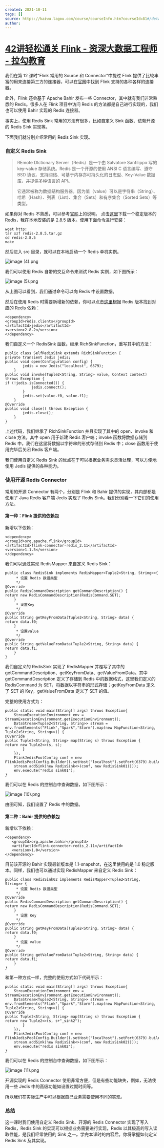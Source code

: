 ```yaml
---
created: 2021-10-11
tags: []
source: https://kaiwu.lagou.com/course/courseInfo.htm?courseId=81#/detail/pc?id=2035
author: 
---
```


# [42讲轻松通关 Flink - 资深大数据工程师 - 拉勾教育](https://kaiwu.lagou.com/course/courseInfo.htm?courseId=81#/detail/pc?id=2035)


我们在第 12 课时“Flink 常用的 Source 和 Connector”中提过 Flink 提供了比较丰富的用来连接第三方的连接器，可以在[官网](https://ci.apache.org/projects/flink/flink-docs-release-1.11/zh/dev/connectors/)中找到 Flink 支持的各种各样的连接器。

此外，Flink 还会基于 Apache Bahir 发布一些 Connector，其中就有我们非常熟悉的 Redis。很多人在 Flink 项目中访问 Redis 的方法都是自己进行实现的，我们也可以使用 Bahir 实现的 Redis 连接器。

事实上，使用 Redis Sink 常用的方法有很多，比如自定义 Sink 函数、依赖开源的 Redis Sink 实现等。

下面我们就分别介绍常用的 Redis Sink 实现。

### 自定义 Redis Sink

> REmote DIctionary Server（Redis）是一个由 Salvatore Sanfilippo 写的 key-value 存储系统。Redis 是一个开源的使用 ANSI C 语言编写、遵守 BSD 协议、支持网络、可基于内存亦可持久化的日志型、Key-Value 数据库，并提供多种语言的 API。
> 
> 它通常被称为数据结构服务器，因为值（value）可以是字符串（String）、哈希（Hash）、列表（List）、集合（Sets）和有序集合（Sorted Sets）等类型。

如果你对 Redis 不熟悉，可以参考[官网](https://redis.io/)上的说明。 点击[这里](http://download.redis.io/releases/)下载一个稳定版本的 Redis，我在本地安装的是 2.8.5 版本。使用下面命令进行安装：

```
wget http:
tar xzf redis-2.8.5.tar.gz
cd redis-2.8.5
make
```

然后进入 src 目录，就可以在本地启动一个 Redis 单机实例。

![image (4).png](https://s0.lgstatic.com/i/image/M00/33/53/Ciqc1F8P95WAMtj9AAEeDYpGXyo212.png)

我们可以使用 Redis 自带的交互命令来测试 Redis 实例，如下图所示：

![image (5).png](https://s0.lgstatic.com/i/image/M00/33/5E/CgqCHl8P92iAflKfAABAnOh-e38133.png)

从上图可以看到，我们通过命令可以向 Redis 中设置数据。

然后在使用 Redis 时需要新增新的依赖，你可以点击[这里](https://mvnrepository.com/artifact/redis.clients/jedis)根据 Redis 版本找到对应的 Redis 依赖：

```
<dependency>
<groupId>redis.clients</groupId>
<artifactId>jedis</artifactId>
<version>2.8.2</version>
</dependency>
```

我们自定义一个 RedisSink 函数，继承 RichSinkFunction，重写其中的方法：

```
public class SelfRedisSink extends RichSinkFunction {
private transient Jedis jedis;
public void open(Configuration config) {
        jedis = new Jedis("localhost", 6379);
    }
public void invoke(Tuple2<String, String> value, Context context) throws Exception {
if (!jedis.isConnected()) {
            jedis.connect();
        }
        jedis.set(value.f0, value.f1);
    }
@Override
public void close() throws Exception {
        jedis.close();
    }
}
```

上述代码，我们继承了 RichSinkFunction 并且实现了其中的 open、invoke 和 close 方法。其中 open 用于新建 Redis 客户端；invoke 函数将数据存储到 Redis 中，我们在这里将数据以字符串的形式存储到 Redis 中；close 函数用于使用完毕后关闭 Redis 客户端。

我们使用自定义 Redis Sink 的优点在于可以根据业务需求灵活处理，可以方便地使用 Jedis 提供的各种能力。

### 使用开源 Redis Connector

常用的开源 Connector 有两个，分别是 Flink 和 Bahir 提供的实现，其内部都是使用了 Java Redis 客户端 Jedis 实现了 Redis Sink。我们分别看一下它们的使用方法。

#### 第一种：Flink 提供的依赖包

新增以下依赖：

```
<dependency>
<groupId>org.apache.flink</groupId>
<artifactId>flink-connector-redis_2.11</artifactId>
<version>1.1.5</version>
</dependency>
```

我们可以通过实现 RedisMapper 来自定义 Redis Sink：

```
public class RedisSink implements RedisMapper<Tuple2<String, String>>{
     * 设置 Redis 数据类型
     */
@Override
public RedisCommandDescription getCommandDescription() {
return new RedisCommandDescription(RedisCommand.SET);
    }
     * 设置Key
     */
@Override
public String getKeyFromData(Tuple2<String, String> data) {
return data.f0;
    }
     * 设置value
     */
@Override
public String getValueFromData(Tuple2<String, String> data) {
return data.f1;
    }
}
```

我们自定义的 RedisSink 实现了 RedisMapper 并覆写了其中的 getCommandDescription、getKeyFromData、getValueFromData。其中 getCommandDescription 定义了存储到 Redis 中的数据格式，这里我们定义的 RedisCommand 为 SET，将数据以字符串的形式存储；getKeyFromData 定义了 SET 的 Key，getValueFromData 定义了 SET 的值。

完整的使用方式为：

```
public static void main(String[] args) throws Exception{
    StreamExecutionEnvironment env = StreamExecutionEnvironment.getExecutionEnvironment();
    DataStream<Tuple2<String, String>> stream = env.fromElements("Flink","Spark","Storm").map(new MapFunction<String, Tuple2<String, String>>() {
@Override
public Tuple2<String, String> map(String s) throws Exception {
return new Tuple2<>(s, s);
        }
    });
    FlinkJedisPoolConfig conf = new FlinkJedisPoolConfig.Builder().setHost("localhost").setPort(6379).build();
    stream.addSink(new RedisSink<>(conf, new RedisSink01()));
    env.execute("redis sink01");
}
```

我们可以在 Redis 的控制台中查询数据，如下图所示：

![image (10).png](https://s0.lgstatic.com/i/image/M00/33/5E/CgqCHl8P94eAdc6BAABVXKIV0Sk143.png)

由图可知，我们设置了 Redis 中的数据。

#### 第二种：Bahir 提供的依赖包

新增以下依赖：

```
<dependency>
   <groupId>org.apache.bahir</groupId>
   <artifactId>flink-connector-redis_2.11</artifactId>
   <version>1.0</version>
</dependency>
```

目前该开源的 Bahir 实现最新版本是 1.1-snapshot，在这里使用的是 1.0 稳定版本。同样，我们也可以通过实现 RedisMapper 来自定义 Redis Sink：

```
public class RedisSink02 implements RedisMapper<Tuple2<String, String>> {
     * 设置 Redis 数据类型
     */
@Override
public RedisCommandDescription getCommandDescription() {
return new RedisCommandDescription(RedisCommand.SET);
    }
     * 设置 Key
     */
@Override
public String getKeyFromData(Tuple2<String, String> data) {
return data.f0;
    }
     * 设置 value
     */
@Override
public String getValueFromData(Tuple2<String, String> data) {
return data.f1;
    }
}
```

和第一种方式一样，完整的使用方式如下代码所示：

```
public static void main(String[] args) throws Exception{
    StreamExecutionEnvironment env = StreamExecutionEnvironment.getExecutionEnvironment();
    DataStream<Tuple2<String, String>> stream = env.fromElements("Flink","Spark","Storm").map(new MapFunction<String, Tuple2<String, String>>() {
@Override
public Tuple2<String, String> map(String s) throws Exception {
return new Tuple2<>(s, s+"_sink2");
        }
    });
    FlinkJedisPoolConfig conf = new FlinkJedisPoolConfig.Builder().setHost("localhost").setPort(6379).build();
    stream.addSink(new RedisSink<>(conf, new RedisSink02()));
    env.execute("redis sink02");
}
```

我们可以在 Redis 的控制台中查询数据，如下图所示：

![image (11).png](https://s0.lgstatic.com/i/image/M00/33/53/Ciqc1F8P96WAPoW3AABHf0rerEo843.png)

开源实现的 Redis Connector 使用非常方便，但是有些功能缺失，例如，无法使用一些 Jedis 中的高级功能如设置过期时间等。

所以我们在实际生产中可以根据自己业务需要使用不同的实现。

### 总结

这一课时我们使用自定义 Redis Sink、开源的 Redis Connector 实现了写入 Redis，Redis Sink 的实现可以根据业务需要进行实现，Redis 以其极高的写入读取性能，是我们经常使用的 Sink 之一。学完本课时的内容后，你将掌握如何定义 Redis Sink 及其实现。
